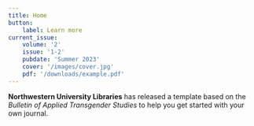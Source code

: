 ```yaml
---
title: Home
button:
    label: Learn more
current_issue:
    volume: '2'
    issue: '1-2'
    pubdate: 'Summer 2023'
    cover: '/images/cover.jpg' 
    pdf: '/downloads/example.pdf'
---
```


**Northwestern University Libraries** has released a template based on the *Bulletin of Applied Transgender Studies* to help you get started with your own journal.
